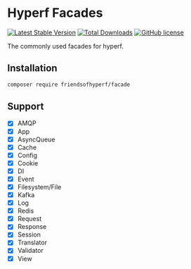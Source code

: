 # Hyperf Facades

[![Latest Stable Version](https://poser.pugx.org/friendsofhyperf/facade/version.png)](https://packagist.org/packages/friendsofhyperf/facade)
[![Total Downloads](https://poser.pugx.org/friendsofhyperf/facade/d/total.png)](https://packagist.org/packages/friendsofhyperf/facade)
[![GitHub license](https://img.shields.io/github/license/friendsofhyperf/facade)](https://github.com/friendsofhyperf/facade)

The commonly used facades for hyperf.

## Installation

```bash
composer require friendsofhyperf/facade
```

## Support

- [x] AMQP
- [x] App
- [x] AsyncQueue
- [x] Cache
- [x] Config
- [x] Cookie
- [x] DI
- [x] Event
- [x] Filesystem/File
- [x] Kafka
- [x] Log
- [x] Redis
- [x] Request
- [x] Response
- [x] Session
- [x] Translator
- [x] Validator
- [x] View
